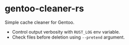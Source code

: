 # gentoo-cleaner-rs

Simple cache cleaner for Gentoo.

- Control output verbosity with `RUST_LOG` env variable.
- Check files before deletion using `--pretend` argument.
